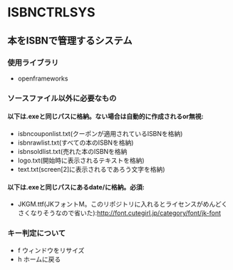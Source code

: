 # ISBNCTRLSYS 
## 本をISBNで管理するシステム
### 使用ライブラリ
- openframeworks
### ソースファイル以外に必要なもの
#### 以下は.exeと同じパスに格納。ない場合は自動的に作成されるor無視:
- isbncouponlist.txt(クーポンが適用されているISBNを格納)
- isbnrawlist.txt(すべての本のISBNを格納)
- isbnsoldlist.txt(売れた本のISBNを格納
- logo.txt(開始時に表示されるテキストを格納)
- text.txt(screen[2]に表示されるであろう文字を格納)
#### 以下は.exeと同じパスにあるdate/に格納。必須:
- JKGM.ttf(JKフォントM。このリポジトリに入れるとライセンスがめんどくさくなりそうなので省いた):http://font.cutegirl.jp/category/font/jk-font
### キー判定について
- f ウィンドウをリサイズ
- h ホームに戻る
